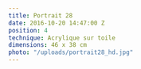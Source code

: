 ```yaml
---
title: Portrait 28
date: 2016-10-20 14:47:00 Z
position: 4
technique: Acrylique sur toile
dimensions: 46 x 38 cm
photo: "/uploads/portrait28_hd.jpg"
---
```


